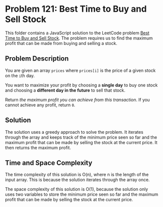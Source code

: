 # Problem 121: Best Time to Buy and Sell Stock

This folder contains a JavaScript solution to the LeetCode problem [Best Time to Buy and Sell Stock](https://leetcode.com/problems/best-time-to-buy-and-sell-stock/). The problem requires us to find the maximum profit that can be made from buying and selling a stock.

## Problem Description

You are given an array `prices` where `prices[i]` is the price of a given stock on the `i`th day.

You want to maximize your profit by choosing a **single day** to buy one stock and choosing a **different day in the future** to sell that stock.

Return *the maximum profit you can achieve from this transaction*. If you cannot achieve any profit, return `0`.

## Solution

The solution uses a greedy approach to solve the problem. It iterates through the array and keeps track of the minimum price seen so far and the maximum profit that can be made by selling the stock at the current price. It then returns the maximum profit.

## Time and Space Complexity

The time complexity of this solution is O(n), where n is the length of the input array. This is because the solution iterates through the array once.

The space complexity of this solution is O(1), because the solution only uses two variables to store the minimum price seen so far and the maximum profit that can be made by selling the stock at the current price.

